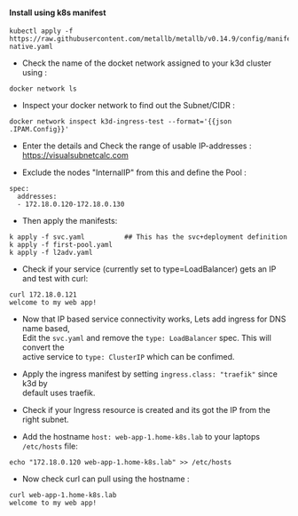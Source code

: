 #### Install using k8s manifest

```
kubectl apply -f https://raw.githubusercontent.com/metallb/metallb/v0.14.9/config/manifests/metallb-native.yaml
```
- Check the name of the docket network assigned to your k3d cluster using :  
```
docker network ls
```
- Inspect your docker network to find out the Subnet/CIDR :  
```
docker network inspect k3d-ingress-test --format='{{json .IPAM.Config}}'
```
- Enter the details and Check the range of usable IP-addresses :  
https://visualsubnetcalc.com

- Exclude the nodes "InternalIP" from this and define the Pool :  
```
spec:
  addresses:
  - 172.18.0.120-172.18.0.130
```
- Then apply the manifests:
```
k apply -f svc.yaml          ## This has the svc+deployment definition
k apply -f first-pool.yaml
k apply -f l2adv.yaml 

```
- Check if your service (currently set to type=LoadBalancer) gets an IP and test with curl:
```
curl 172.18.0.121
welcome to my web app!
```
- Now that IP based service connectivity works, Lets add ingress for DNS name based,  
Edit the `svc.yaml` and remove the `type: LoadBalancer` spec. This will convert the  
active service to `type: ClusterIP` which can be confimed.

- Apply the ingress manifest by setting `ingress.class: "traefik"` since k3d by  
default uses traefik.

- Check if your Ingress resource is created and its got the IP from the right subnet.
- Add the hostname `host: web-app-1.home-k8s.lab` to your laptops `/etc/hosts` file:
```
echo "172.18.0.120 web-app-1.home-k8s.lab" >> /etc/hosts
```
- Now check curl can pull using the hostname :  
```
curl web-app-1.home-k8s.lab
welcome to my web app!
```
